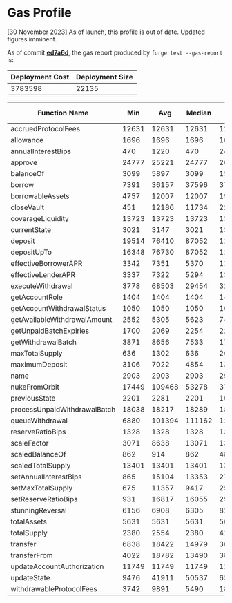 # Gas Profile

\[30 November 2023] As of launch, this profile is out of date. Updated figures imminent.

As of commit [**ed7a6d**](https://github.com/wildcat-finance/wildcat-protocol/commit/ed7a6d91b25d2742df225aaaf6678e9c8897610e), the gas report produced by `forge test --gas-report` is:&#x20;

| Deployment Cost | Deployment Size |
| --------------- | --------------- |
| 3783598         | 22135           |

<table><thead><tr><th width="286">Function Name</th><th width="90">Min</th><th width="85">Avg</th><th width="90">Median</th><th>Max</th><th># Calls</th></tr></thead><tbody><tr><td>accruedProtocolFees</td><td>12631</td><td>12631</td><td>12631</td><td>12631</td><td>1</td></tr><tr><td>allowance</td><td>1696</td><td>1696</td><td>1696</td><td>1696</td><td>5</td></tr><tr><td>annualInterestBips</td><td>470</td><td>1220</td><td>470</td><td>2470</td><td>16</td></tr><tr><td>approve</td><td>24777</td><td>25221</td><td>24777</td><td>26777</td><td>16</td></tr><tr><td>balanceOf</td><td>3099</td><td>5897</td><td>3099</td><td>15099</td><td>165</td></tr><tr><td>borrow</td><td>7391</td><td>36157</td><td>37596</td><td>37596</td><td>21</td></tr><tr><td>borrowableAssets</td><td>4757</td><td>12007</td><td>12007</td><td>19257</td><td>4</td></tr><tr><td>closeVault</td><td>451</td><td>12186</td><td>11734</td><td>22684</td><td>5</td></tr><tr><td>coverageLiquidity</td><td>13723</td><td>13723</td><td>13723</td><td>13723</td><td>1</td></tr><tr><td>currentState</td><td>3021</td><td>3147</td><td>3021</td><td>13021</td><td>96</td></tr><tr><td>deposit</td><td>19514</td><td>76410</td><td>87052</td><td>112021</td><td>4</td></tr><tr><td>depositUpTo</td><td>16348</td><td>76730</td><td>87052</td><td>111998</td><td>69</td></tr><tr><td>effectiveBorrowerAPR</td><td>3342</td><td>7351</td><td>5370</td><td>13342</td><td>3</td></tr><tr><td>effectiveLenderAPR</td><td>3337</td><td>7322</td><td>5294</td><td>13337</td><td>3</td></tr><tr><td>executeWithdrawal</td><td>3778</td><td>68503</td><td>29454</td><td>326735</td><td>7</td></tr><tr><td>getAccountRole</td><td>1404</td><td>1404</td><td>1404</td><td>1404</td><td>4</td></tr><tr><td>getAccountWithdrawalStatus</td><td>1050</td><td>1050</td><td>1050</td><td>1050</td><td>5</td></tr><tr><td>getAvailableWithdrawalAmount</td><td>2552</td><td>5305</td><td>5623</td><td>7425</td><td>4</td></tr><tr><td>getUnpaidBatchExpiries</td><td>1700</td><td>2069</td><td>2254</td><td>2254</td><td>3</td></tr><tr><td>getWithdrawalBatch</td><td>3871</td><td>8656</td><td>7533</td><td>17871</td><td>7</td></tr><tr><td>maxTotalSupply</td><td>636</td><td>1302</td><td>636</td><td>2636</td><td>3</td></tr><tr><td>maximumDeposit</td><td>3106</td><td>7022</td><td>4854</td><td>13106</td><td>3</td></tr><tr><td>name</td><td>2903</td><td>2903</td><td>2903</td><td>2903</td><td>1</td></tr><tr><td>nukeFromOrbit</td><td>17449</td><td>109468</td><td>53278</td><td>370061</td><td>5</td></tr><tr><td>previousState</td><td>2201</td><td>2281</td><td>2201</td><td>10201</td><td>100</td></tr><tr><td>processUnpaidWithdrawalBatch</td><td>18038</td><td>18217</td><td>18289</td><td>18324</td><td>3</td></tr><tr><td>queueWithdrawal</td><td>6880</td><td>101394</td><td>111162</td><td>122853</td><td>34</td></tr><tr><td>reserveRatioBips</td><td>1328</td><td>1328</td><td>1328</td><td>1328</td><td>12</td></tr><tr><td>scaleFactor</td><td>3071</td><td>8638</td><td>13071</td><td>13071</td><td>15</td></tr><tr><td>scaledBalanceOf</td><td>862</td><td>914</td><td>862</td><td>4862</td><td>152</td></tr><tr><td>scaledTotalSupply</td><td>13401</td><td>13401</td><td>13401</td><td>13401</td><td>1</td></tr><tr><td>setAnnualInterestBips</td><td>865</td><td>15104</td><td>13353</td><td>27853</td><td>11</td></tr><tr><td>setMaxTotalSupply</td><td>675</td><td>11357</td><td>9417</td><td>25920</td><td>4</td></tr><tr><td>setReserveRatioBips</td><td>931</td><td>16817</td><td>16055</td><td>29679</td><td>4</td></tr><tr><td>stunningReversal</td><td>6156</td><td>6908</td><td>6305</td><td>8265</td><td>3</td></tr><tr><td>totalAssets</td><td>5631</td><td>5631</td><td>5631</td><td>5631</td><td>1</td></tr><tr><td>totalSupply</td><td>2380</td><td>2554</td><td>2380</td><td>4128</td><td>10</td></tr><tr><td>transfer</td><td>6838</td><td>18422</td><td>14979</td><td>36879</td><td>21</td></tr><tr><td>transferFrom</td><td>4022</td><td>18782</td><td>13490</td><td>38871</td><td>8</td></tr><tr><td>updateAccountAuthorization</td><td>11749</td><td>11749</td><td>11749</td><td>11749</td><td>1</td></tr><tr><td>updateState</td><td>9476</td><td>41911</td><td>50537</td><td>65664</td><td>8</td></tr><tr><td>withdrawableProtocolFees</td><td>3742</td><td>9891</td><td>5490</td><td>18242</td><td>5</td></tr></tbody></table>



